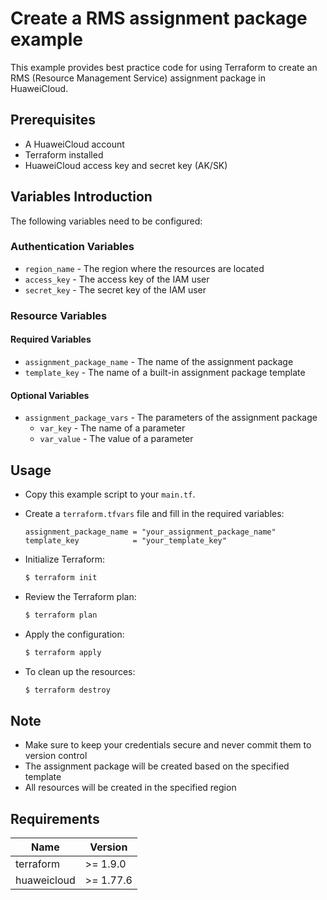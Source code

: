 # Create a RMS assignment package example

This example provides best practice code for using Terraform to create an RMS (Resource Management Service)
assignment package in HuaweiCloud.

## Prerequisites

* A HuaweiCloud account
* Terraform installed
* HuaweiCloud access key and secret key (AK/SK)

## Variables Introduction

The following variables need to be configured:

### Authentication Variables

* `region_name` - The region where the resources are located
* `access_key` - The access key of the IAM user
* `secret_key` - The secret key of the IAM user

### Resource Variables

#### Required Variables

* `assignment_package_name` - The name of the assignment package
* `template_key` - The name of a built-in assignment package template

#### Optional Variables

* `assignment_package_vars` - The parameters of the assignment package
  - `var_key` - The name of a parameter
  - `var_value` - The value of a parameter

## Usage

* Copy this example script to your `main.tf`.

* Create a `terraform.tfvars` file and fill in the required variables:

  ```hcl
  assignment_package_name = "your_assignment_package_name"
  template_key            = "your_template_key"
  ```

* Initialize Terraform:

  ```bash
  $ terraform init
  ```

* Review the Terraform plan:

  ```bash
  $ terraform plan
  ```

* Apply the configuration:

  ```bash
  $ terraform apply
  ```

* To clean up the resources:

  ```bash
  $ terraform destroy
  ```

## Note

* Make sure to keep your credentials secure and never commit them to version control
* The assignment package will be created based on the specified template
* All resources will be created in the specified region

## Requirements

| Name | Version |
| ---- | ---- |
| terraform | >= 1.9.0 |
| huaweicloud | >= 1.77.6 |
